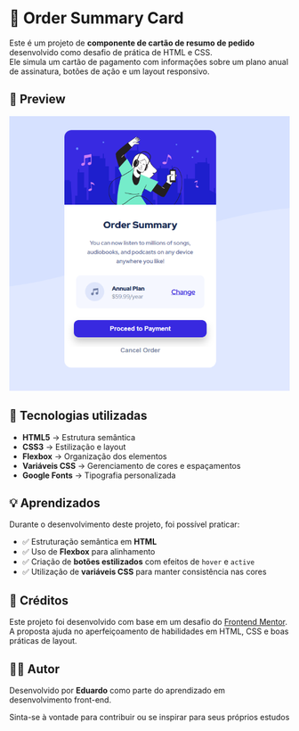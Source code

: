 # 🎵 Order Summary Card

Este é um projeto de **componente de cartão de resumo de pedido** desenvolvido como desafio de prática de HTML e CSS.  
Ele simula um cartão de pagamento com informações sobre um plano anual de assinatura, botões de ação e um layout responsivo.

## 📸 Preview

![Preview do projeto](./src/images/preview-projeto.png)

## 🚀 Tecnologias utilizadas

- **HTML5** → Estrutura semântica
- **CSS3** → Estilização e layout
- **Flexbox** → Organização dos elementos
- **Variáveis CSS** → Gerenciamento de cores e espaçamentos
- **Google Fonts** → Tipografia personalizada

## 💡 Aprendizados

Durante o desenvolvimento deste projeto, foi possível praticar:

- ✅ Estruturação semântica em **HTML**
- ✅ Uso de **Flexbox** para alinhamento
- ✅ Criação de **botões estilizados** com efeitos de `hover` e `active`
- ✅ Utilização de **variáveis CSS** para manter consistência nas cores

## 🙌 Créditos

Este projeto foi desenvolvido com base em um desafio do [Frontend Mentor](https://www.frontendmentor.io).  
A proposta ajuda no aperfeiçoamento de habilidades em HTML, CSS e boas práticas de layout.

## 👨‍💻 Autor

Desenvolvido por **Eduardo** como parte do aprendizado em desenvolvimento front-end.
  
Sinta-se à vontade para contribuir ou se inspirar para seus próprios estudos